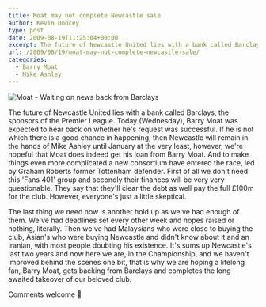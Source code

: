 ```yaml
---
title: Moat may not complete Newcastle sale
author: Kevin Doocey
type: post
date: 2009-08-19T11:25:04+00:00
excerpt: The future of Newcastle United lies with a bank called Barclays, the sponsors of the Premier League. Today (Wednesday)..
url: /2009/08/19/moat-may-not-complete-newcastle-sale/
categories:
  - Barry Moat
  - Mike Ashley
---
```


![Moat - Waiting on news back from Barclays](https://i.dailymail.co.uk/i/pix/2009/08/18/article-1207354-0618F220000005DC-317_468x318.jpg)

The future of Newcastle United lies with a bank called Barclays, the sponsors of the Premier League. Today (Wednesday), Barry Moat was expected to hear back on whether he's request was successful. If he is not which there is a good chance in happening, then Newcastle will remain in the hands of Mike Ashley until January at the very least, however, we're hopeful that Moat does indeed get his loan from Barry Moat. And to make things even more complicated a new consortium have entered the race, led by Graham Roberts former Tottenham defender. First of all we don't need this 'Fans 401' group and secondly their finances will be very very questionable. They say that they'll clear the debt as well pay the full £100m for the club. However, everyone's just a little skeptical.

The last thing we need now is another hold up as we've had enough of them. We've had deadlines set every other week and hopes raised or nothing, literally. Then we've had Malaysians who were close to buying the club, Asian's who were buying Newcastle and didn't know about it and an Iranian, with most people doubting his existence. It's sums up Newcastle's last two years and now here we are, in the Championship, and we haven't improved behind the scenes one bit, that is why we are hoping a lifelong fan, Barry Moat, gets backing from Barclays and completes the long awaited takeover of our beloved club.

Comments welcome 🙂
